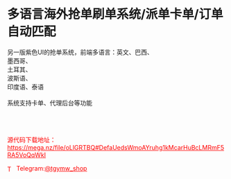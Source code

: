 # 多语言海外抢单刷单系统/派单卡单/订单自动匹配

另一版紫色UI的抢单系统，前端多语言：英文、巴西、<br>墨西哥、<br>土耳其、<br>波斯语、<br>印度语、泰语<br><br>系统支持卡单、代理后台等功能<br><br><br><br>



<p style="color: red;">源代码下载地址：<a href="https://mega.nz/file/oLlGRTBQ#DefaUedsWmoAYruhg1kMcarHuBcLMRmF5RA5VoQqWkI" style="color: red;">https://mega.nz/file/oLlGRTBQ#DefaUedsWmoAYruhg1kMcarHuBcLMRmF5RA5VoQqWkI</a></p><p style="color: red;"><img src="https://cdn-icons-png.flaticon.com/512/2111/2111646.png" alt="Telegram Icon" style="width: 16px; vertical-align: middle; margin-right: 5px;">Telegram:<a href="https://t.me/tgymw_shop" style="color: red;">@tgymw_shop</a></p>
